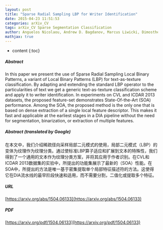 ```yaml
---
layout: post
title: "Sparse Radial Sampling LBP for Writer Identification"
date: 2015-04-23 11:51:53
categories: arXiv_CV
tags: arXiv_CV Sparse Segmentation Classification
author: Anguelos Nicolaou, Andrew D. Bagdanov, Marcus Liwicki, Dimosthenis Karatzas
mathjax: true
---
```


* content
{:toc}

##### Abstract
In this paper we present the use of Sparse Radial Sampling Local Binary Patterns, a variant of Local Binary Patterns (LBP) for text-as-texture classification. By adapting and extending the standard LBP operator to the particularities of text we get a generic text-as-texture classification scheme and apply it to writer identification. In experiments on CVL and ICDAR 2013 datasets, the proposed feature-set demonstrates State-Of-the-Art (SOA) performance. Among the SOA, the proposed method is the only one that is based on dense extraction of a single local feature descriptor. This makes it fast and applicable at the earliest stages in a DIA pipeline without the need for segmentation, binarization, or extraction of multiple features.

##### Abstract (translated by Google)
在本文中，我们介绍稀疏径向采样局部二元模式的使用，局部二元模式（LBP）的变体为纹理作为纹理分类。通过使标准LBP算子适应和扩展到文本的特殊性，我们得到了一个通用的文本作为纹理分类方案，并将其应用于作者识别。在CVL和ICDAR 2013数据集的实验中，所提出的功能集展示了最新的（SOA）性能。在SOA中，所提出的方法是唯一基于密集提取单个局部特征描述符的方法。这使得它在DIA流水线的最早阶段快速和适用，而不需要分割，二值化或提取多个特征。

##### URL
[https://arxiv.org/abs/1504.06133](https://arxiv.org/abs/1504.06133)

##### PDF
[https://arxiv.org/pdf/1504.06133](https://arxiv.org/pdf/1504.06133)

